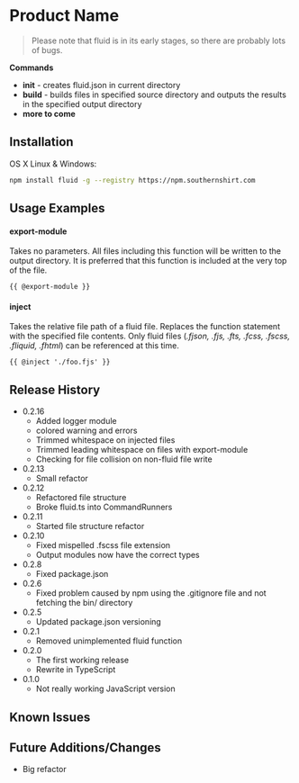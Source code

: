 # Product Name
> Please note that fluid is in its early stages, so there are probably lots of bugs.

**Commands**
 * **init** - creates fluid.json in current directory
 * **build** - builds files in specified source directory and outputs the results in the specified output directory
 * **more to come**

## Installation

OS X Linux & Windows:

```sh
npm install fluid -g --registry https://npm.southernshirt.com
```

## Usage Examples

#### export-module
Takes no parameters. All files including this function will be written to the output directory. It is preferred that this function is included at the very top of the file.

`{{ @export-module }}`

#### inject
Takes the relative file path of a fluid file. Replaces the function statement with the specified file contents. Only fluid files (*.fjson, .fjs, .fts, .fcss, .fscss, .fliquid, .fhtml*) can be referenced at this time.

`{{ @inject './foo.fjs' }}`

## Release History
* 0.2.16
    * Added logger module
    * colored warning and errors
    * Trimmed whitespace on injected files
    * Trimmed leading whitespace on files with export-module
    * Checking for file collision on non-fluid file write
* 0.2.13
    * Small refactor
* 0.2.12
    * Refactored file structure
    * Broke fluid.ts into CommandRunners
* 0.2.11
    * Started file structure refactor
* 0.2.10
    * Fixed mispelled .fscss file extension
    * Output modules now have the correct types
* 0.2.8
    * Fixed package.json
* 0.2.6
    * Fixed problem caused by npm using the .gitignore file and not fetching the bin/ directory
* 0.2.5
    * Updated package.json versioning
* 0.2.1
    * Removed unimplemented fluid function
* 0.2.0
    * The first working release
    * Rewrite in TypeScript
* 0.1.0
    * Not really working JavaScript version

## Known Issues

## Future Additions/Changes
* Big refactor
